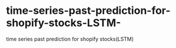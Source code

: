 # time-series-past-prediction-for-shopify-stocks-LSTM-
time series past prediction for shopify stocks(LSTM)
